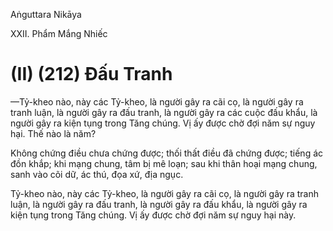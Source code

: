 Aṅguttara Nikāya

XXII. Phẩm Mắng Nhiếc

# (II) (212) Ðấu Tranh

—Tỷ-kheo nào, này các Tỷ-kheo, là người gây ra cãi cọ, là người gây ra tranh luận, là người gây ra đấu tranh, là người gây ra các cuộc đấu khẩu, là người gây ra kiện tụng trong Tăng chúng. Vị ấy được chờ đợi năm sự nguy hại. Thế nào là năm?

Không chứng điều chưa chứng được; thối thất điều đã chứng được; tiếng ác đồn khắp; khi mạng chung, tâm bị mê loạn; sau khi thân hoại mạng chung, sanh vào cõi dữ, ác thú, đọa xứ, địa ngục.

Tỷ-kheo nào, này các Tỷ-kheo, là người gây ra cãi cọ, là người gây ra tranh luận, là người gây ra đấu tranh, là người gây ra đấu khẩu, là người gây ra kiện tụng trong Tăng chúng. Vị ấy được chờ đợi năm sự nguy hại này.

